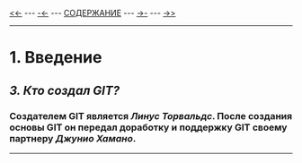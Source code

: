 [<<-](./1-1.md) ---
[-<-](./1-2.md) ---
[СОДЕРЖАНИЕ](./README.md) ---
[->-](./1-4.md) ---
[->>](./2-1.md)

---

# **1. Введение**
## *3. Кто создал GIT?*
### Создателем GIT является ***Линус Торвальдс***. После создания основы GIT он передал доработку и поддержку GIT своему партнеру ***Джунио Хамано***.

---